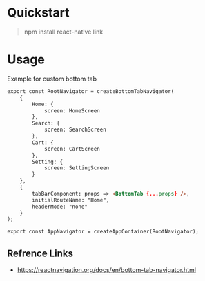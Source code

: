 # Quickstart
> npm install
> react-native link


# Usage
Example for custom bottom tab

```markdown
export const RootNavigator = createBottomTabNavigator(
    {
        Home: {
            screen: HomeScreen
        },
        Search: {
            screen: SearchScreen
        },
        Cart: {
            screen: CartScreen
        },
        Setting: {
            screen: SettingScreen
        }
    },
    {
        tabBarComponent: props => <BottomTab {...props} />,
        initialRouteName: "Home",
        headerMode: "none"
    }
);

export const AppNavigator = createAppContainer(RootNavigator);
```

## Refrence Links
- <https://reactnavigation.org/docs/en/bottom-tab-navigator.html>

